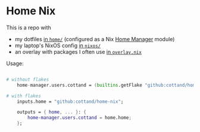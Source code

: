 # Home Nix

This is a repo with 
 - my dotfiles [in `home/`](home/) (configured as a Nix [Home Manager](https://nix-community.github.io/home-manager/) module)
 - my laptop's NixOS config [in `nixos/`](nixos/)
 - an overlay with packages I often use [in `overlay.nix`](overlay.nix)

Usage:


```nix

# without flakes
    home-manager.users.cottand = (builtins.getFlake "github:cottand/home-nix").home;

# with flakes
    inputs.home = "github:cottand/home-nix";

    outputs = { home, ... }: {
        home-manager.users.cottand = home.home;
    };

```